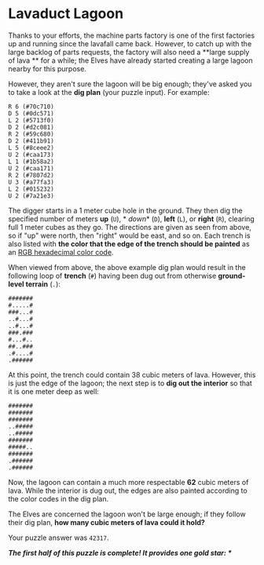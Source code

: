 # Lavaduct Lagoon

Thanks to your efforts, the machine parts factory is one of the first factories up and running since the lavafall came
back. However, to catch up with the large backlog of parts requests, the factory will also need a **large supply of lava
** for a while; the Elves have already started creating a large lagoon nearby for this purpose.

However, they aren't sure the lagoon will be big enough; they've asked you to take a look at the **dig plan** (your
puzzle input). For example:

```
R 6 (#70c710)
D 5 (#0dc571)
L 2 (#5713f0)
D 2 (#d2c081)
R 2 (#59c680)
D 2 (#411b91)
L 5 (#8ceee2)
U 2 (#caa173)
L 1 (#1b58a2)
U 2 (#caa171)
R 2 (#7807d2)
U 3 (#a77fa3)
L 2 (#015232)
U 2 (#7a21e3)
```

The digger starts in a 1 meter cube hole in the ground. They then dig the specified number of meters **up** (`U`), *
*down** (`D`), **left** (`L`), or **right** (`R`), clearing full 1 meter cubes as they go. The directions are given as
seen from above, so if "up" were north, then "right" would be east, and so on. Each trench is also listed with **the
color that the edge of the trench should be painted** as
an [RGB hexadecimal color code](https://en.wikipedia.org/wiki/RGB_color_model#Numeric_representations).

When viewed from above, the above example dig plan would result in the following loop of **trench** (`#`) having been
dug out from otherwise **ground-level terrain** (`.`):

```
#######
#.....#
###...#
..#...#
..#...#
###.###
#...#..
##..###
.#....#
.######
```

At this point, the trench could contain 38 cubic meters of lava. However, this is just the edge of the lagoon; the next
step is to **dig out the interior** so that it is one meter deep as well:

```
#######
#######
#######
..#####
..#####
#######
#####..
#######
.######
.######
```

Now, the lagoon can contain a much more respectable **62** cubic meters of lava. While the interior is dug out, the
edges are also painted according to the color codes in the dig plan.

The Elves are concerned the lagoon won't be large enough; if they follow their dig plan, **how many cubic meters of lava
could it hold?**

Your puzzle answer was `42317`.

*__The first half of this puzzle is complete! It provides one gold star: *__*

